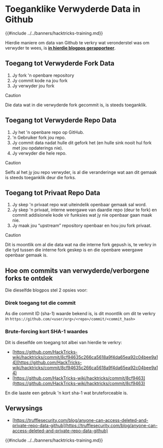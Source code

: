 # Toeganklike Verwyderde Data in Github

{{#include ../../banners/hacktricks-training.md}}

Hierdie maniere om data van Github te verkry wat veronderstel was om verwyder te wees, is [**in hierdie blogpos gerapporteer**](https://trufflesecurity.com/blog/anyone-can-access-deleted-and-private-repo-data-github).

## Toegang tot Verwyderde Fork Data

1. Jy fork 'n openbare repository
2. Jy commit kode na jou fork
3. Jy verwyder jou fork

> [!CAUTION]
> Die data wat in die verwyderde fork gecommit is, is steeds toeganklik.

## Toegang tot Verwyderde Repo Data

1. Jy het 'n openbare repo op GitHub.
2. 'n Gebruiker fork jou repo.
3. Jy commit data nadat hulle dit gefork het (en hulle sink nooit hul fork met jou opdaterings nie).
4. Jy verwyder die hele repo.

> [!CAUTION]
> Selfs al het jy jou repo verwyder, is al die veranderinge wat aan dit gemaak is steeds toeganklik deur die forks.

## Toegang tot Privaat Repo Data

1. Jy skep 'n privaat repo wat uiteindelik openbaar gemaak sal word.
2. Jy skep 'n privaat, interne weergawe van daardie repo (deur te fork) en commit addisionele kode vir funksies wat jy nie openbaar gaan maak nie.
3. Jy maak jou “upstream” repository openbaar en hou jou fork privaat.

> [!CAUTION]
> Dit is moontlik om al die data wat na die interne fork gepush is, te verkry in die tyd tussen die interne fork geskep is en die openbare weergawe openbaar gemaak is.

## Hoe om commits van verwyderde/verborgene forks te ontdek

Die dieselfde blogpos stel 2 opsies voor:

### Direk toegang tot die commit

As die commit ID (sha-1) waarde bekend is, is dit moontlik om dit te verkry in `https://github.com/<user/org>/<repo>/commit/<commit_hash>`

### Brute-forcing kort SHA-1 waardes

Dit is dieselfde om toegang tot albei van hierdie te verkry:

- [https://github.com/HackTricks-wiki/hacktricks/commit/8cf94635c266ca5618a9f4da65ea92c04bee9a14](https://github.com/HackTricks-wiki/hacktricks/commit/8cf94635c266ca5618a9f4da65ea92c04bee9a14)
- [https://github.com/HackTricks-wiki/hacktricks/commit/8cf9463](https://github.com/HackTricks-wiki/hacktricks/commit/8cf9463)

En die laaste een gebruik 'n kort sha-1 wat bruteforceable is.

## Verwysings

- [https://trufflesecurity.com/blog/anyone-can-access-deleted-and-private-repo-data-github](https://trufflesecurity.com/blog/anyone-can-access-deleted-and-private-repo-data-github)

{{#include ../../banners/hacktricks-training.md}}
